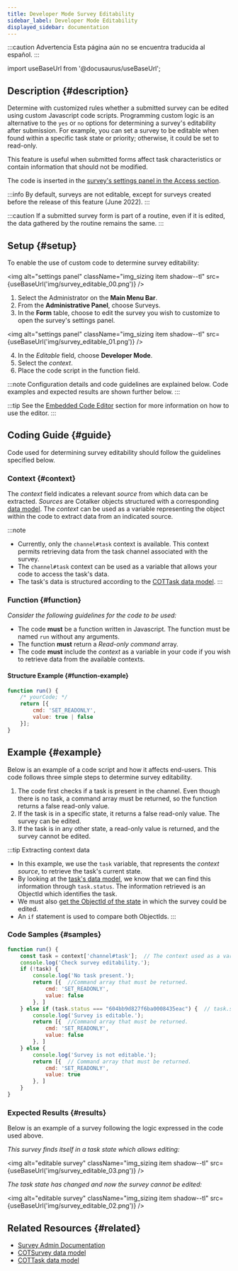 ```yaml
---
title: Developer Mode Survey Editability
sidebar_label: Developer Mode Editability
displayed_sidebar: documentation
---
```


:::caution Advertencia
Esta página aún no se encuentra traducida al español.
:::

import useBaseUrl from '@docusaurus/useBaseUrl';

## Description {#description}
Determine with customized rules whether a submitted survey can be edited using custom Javascript code scripts. Programming custom logic is an alternative to the `yes` or `no` options for determining a survey's editability after submission. For example, you can set a survey to be editable when found within a specific task state or priority; otherwise, it could be set to read-only.

This feature is useful when submitted forms affect task characteristics or contain information that should not be modified.

The code is inserted in the [survey's settings panel in the Access section](/docs/documentation/admin/survey/survey_overview#access).

:::info
By default, surveys are not editable, except for surveys created before the release of this feature (June 2022).
:::

:::caution
If a submitted survey form is part of a routine, even if it is edited, the data gathered by the routine remains the same.
:::

## Setup {#setup}
To enable the use of custom code to determine survey editability:

<img alt="settings panel" className="img_sizing item shadow--tl" src={useBaseUrl('img/survey_editable_00.png')} />
<br/>

1. Select the <span className="badge badge--primary">Administrator</span> on the **Main Menu Bar**.
2. From the **Administrative Panel**, choose <span className="badge badge--info">Surveys</span>.
3. In the **Form** table, choose to edit the survey you wish to customize to open the survey's settings panel.

<img alt="settings panel" className="img_sizing item shadow--tl" src={useBaseUrl('img/survey_editable_01.png')} />
<br/>

4. In the _Editable_ field, choose **Developer Mode**.
5. Select the _context_.
6. Place the code script in the function field.

:::note
Configuration details and code guidelines are explained below. Code examples and expected results are shown further below.
:::

:::tip
See the [Embedded Code Editor](/docs/documentation/automation/code_editor) section for more information on how to use the editor.
:::


## Coding Guide {#guide}
Code used for determining survey editability should follow the guidelines specified below.

### Context {#context} 
The _context_ field indicates a relevant _source_ from which data can be extracted. _Sources_ are Cotalker objects structured with a corresponding [data model](/docs/documentation/models/overview_model). The _context_ can be used as a variable representing the object within the code to extract data from an indicated source.

:::note
- Currently, only the `channel#task` context is available. This context permits retrieving data from the task channel associated with the survey.
- The `channel#task` context can be used as a variable that allows your code to access the task's data. 
- The task's data is structured according to the [COTTask data model](/docs/documentation/models/tasks/model_tasks). 
:::

### Function {#function}
_Consider the following guidelines for the code to be used:_
- The code **must** be a function written in Javascript. The function must be named `run` without any arguments.
- The function **must** return a _Read-only command_ array.
- The code **must** include the _context_ as a variable in your code if you wish to retrieve data from the available contexts.

#### Structure Example {#function-example}
```javascript
function run() {
    /* yourCode; */
    return [{
        cmd: 'SET_READONLY',
        value: true | false
    }];
}
```

## Example {#example}
Below is an example of a code script and how it affects end-users. 
This code follows three simple steps to determine survey editability.
1. The code first checks if a task is present in the channel. Even though there is no task, a command array must be returned, so the function returns a false read-only value.
2. If the task is in a specific state, it returns a false read-only value. The survey can be edited.
3. If the task is in any other state, a read-only value is returned, and the survey cannot be edited.



:::tip Extracting context data
- In this example, we use the `task` variable, that represents the _context source_, to retrieve the task's current state.
- By looking at the [task's data model](/docs/documentation/models/tasks/model_tasks), we know that we can find this information through `task.status`. The information retrieved is an ObjectId which identifies the task.
- We must also [get the ObjectId of the state](docs/documentation/admin/tips/find_property_objectID) in which the survey could be edited.
- An `if` statement is used to compare both ObjectIds.
:::

### Code Samples {#samples}

```javascript
function run() {
    const task = context['channel#task'];  // The context used as a variable permits extracting specific data from the object represented.
    console.log('Check survey editability.');
    if (!task) {
        console.log('No task present.');
        return [{  //Command array that must be returned.
            cmd: 'SET_READONLY',
            value: false
        }, ]
    } else if (task.status === "604bb9d827f6ba0008435eac") {  // task.status retrieves the task's current state. The number to be equaled is the ObjectId of the state in which surveys can be edited.
        console.log('Survey is editable.');
        return [{  //Command array that must be returned.
            cmd: 'SET_READONLY',
            value: false
        }, ]
    } else {
        console.log('Survey is not editable.');
        return [{  // Command array that must be returned.
            cmd: 'SET_READONLY',
            value: true
        }, ]
    }
}
```

### Expected Results {#results}
Below is an example of a survey following the logic expressed in the code used above.

_This survey finds itself in a task state which allows editing:_

<img alt="editable survey" className="img_sizing item shadow--tl" src={useBaseUrl('img/survey_editable_03.png')} />
<br/>

_The task state has changed and now the survey cannot be edited:_

<img alt="editable survey" className="img_sizing item shadow--tl" src={useBaseUrl('img/survey_editable_02.png')} />
<br/>

## Related Resources {#related}
- [Survey Admin Documentation](/docs/documentation/admin/survey/survey_overview)
- [COTSurvey data model](/docs/documentation/models/surveys/model_surveys)
- [COTTask data model](/docs/documentation/models/tasks/model_tasks)


